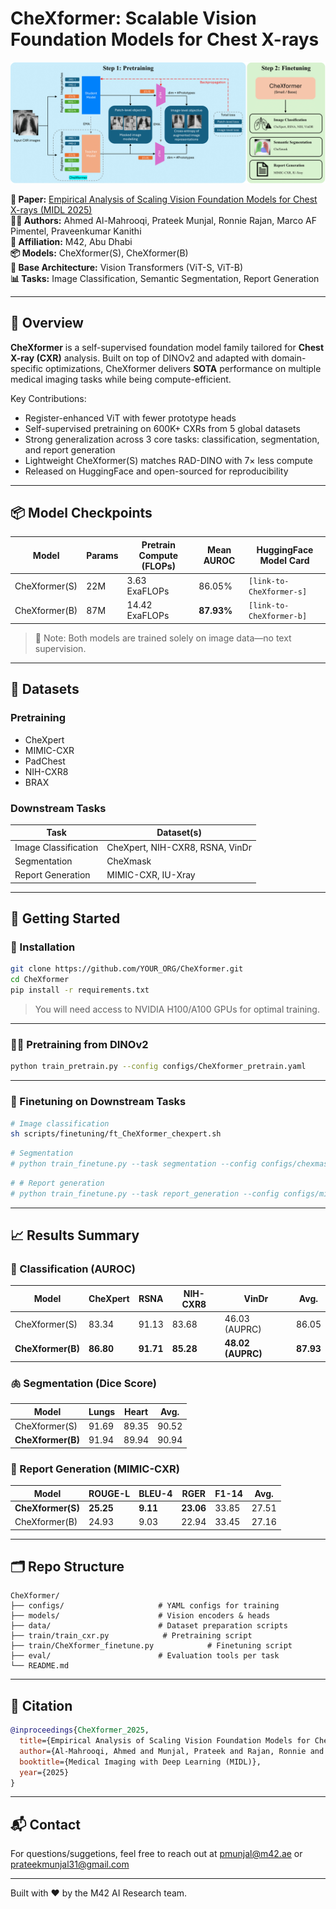 # CheXformer: Scalable Vision Foundation Models for Chest X-rays

![CheXformer](readme_fig/overview.png) <!-- Placeholder for a banner image -->

**📄 Paper:** [Empirical Analysis of Scaling Vision Foundation Models for Chest X-rays (MIDL 2025)](LINK_TO_PAPER)  
**👨‍⚕️ Authors:** Ahmed Al-Mahrooqi, Prateek Munjal, Ronnie Rajan, Marco AF Pimentel, Praveenkumar Kanithi  
**📍 Affiliation:** M42, Abu Dhabi  
**📦 Models:** CheXformer(S), CheXformer(B)  
**🧠 Base Architecture:** Vision Transformers (ViT-S, ViT-B)  
**📊 Tasks:** Image Classification, Semantic Segmentation, Report Generation

---

## 🔬 Overview

**CheXformer** is a self-supervised foundation model family tailored for **Chest X-ray (CXR)** analysis. Built on top of DINOv2 and adapted with domain-specific optimizations, CheXformer delivers **SOTA** performance on multiple medical imaging tasks while being compute-efficient.

Key Contributions:
- Register-enhanced ViT with fewer prototype heads
- Self-supervised pretraining on 600K+ CXRs from 5 global datasets
- Strong generalization across 3 core tasks: classification, segmentation, and report generation
- Lightweight CheXformer(S) matches RAD-DINO with 7× less compute
- Released on HuggingFace and open-sourced for reproducibility

---

## 📦 Model Checkpoints

| Model      | Params | Pretrain Compute (FLOPs) | Mean AUROC | HuggingFace Model Card |
|------------|--------|---------------------------|-------------|-------------------------|
| CheXformer(S)  | 22M    | 3.63 ExaFLOPs             | 86.05%      | `[link-to-CheXformer-s]`    |
| CheXformer(B)  | 87M    | 14.42 ExaFLOPs            | **87.93%**  | `[link-to-CheXformer-b]`    |

> 📌 Note: Both models are trained solely on image data—no text supervision.

---

## 🧪 Datasets

### Pretraining
- CheXpert
- MIMIC-CXR
- PadChest
- NIH-CXR8
- BRAX

### Downstream Tasks
| Task                | Dataset(s)                        |
|---------------------|-----------------------------------|
| Image Classification| CheXpert, NIH-CXR8, RSNA, VinDr   |
| Segmentation        | CheXmask                          |
| Report Generation   | MIMIC-CXR, IU-Xray                |

---

## 🚀 Getting Started

### 🔧 Installation

```bash
git clone https://github.com/YOUR_ORG/CheXformer.git
cd CheXformer
pip install -r requirements.txt
```

> You will need access to NVIDIA H100/A100 GPUs for optimal training.

---

### 🏋️‍♀️ Pretraining from DINOv2

```bash
python train_pretrain.py --config configs/CheXformer_pretrain.yaml
```

---

### 🎯 Finetuning on Downstream Tasks

```bash
# Image classification
sh scripts/finetuning/ft_CheXformer_chexpert.sh
```
```bash
# Segmentation
# python train_finetune.py --task segmentation --config configs/chexmask.yaml
```

```bash
# # Report generation
# python train_finetune.py --task report_generation --config configs/mimic_cxr_report.yaml
```

---

## 📈 Results Summary

### 🩻 Classification (AUROC)
| Model       | CheXpert | RSNA | NIH-CXR8 | VinDr | Avg. |
|-------------|----------|------|----------|-------|------|
| CheXformer(S)   | 83.34    | 91.13| 83.68    | 46.03 (AUPRC) | 86.05 |
| **CheXformer(B)** | **86.80** | **91.71** | **85.28** | **48.02 (AUPRC)** | **87.93** |

### 🫁 Segmentation (Dice Score)
| Model       | Lungs | Heart | Avg. |
|-------------|-------|-------|------|
| CheXformer(S)   | 91.69 | 89.35 | 90.52 |
| **CheXformer(B)** | 91.94 | 89.94 | 90.94 |

### 📄 Report Generation (MIMIC-CXR)
| Model       | ROUGE-L | BLEU-4 | RGER | F1-14 | Avg. |
|-------------|----------|--------|------|--------|-------|
| **CheXformer(S)** | **25.25** | **9.11** | **23.06** | 33.85 | 27.51 |
| CheXformer(B)   | 24.93   | 9.03   | 22.94 | 33.45 | 27.16 |

---

## 🗂 Repo Structure

```
CheXformer/
├── configs/                     # YAML configs for training
├── models/                      # Vision encoders & heads
├── data/                        # Dataset preparation scripts
├── train/train_cxr.py            # Pretraining script
├── train/CheXformer_finetune.py            # Finetuning script
├── eval/                        # Evaluation tools per task
└── README.md
```

---

## 📜 Citation

```bibtex
@inproceedings{CheXformer_2025,
  title={Empirical Analysis of Scaling Vision Foundation Models for Chest X-rays},
  author={Al-Mahrooqi, Ahmed and Munjal, Prateek and Rajan, Ronnie and Pimentel, Marco AF and Kanithi, Praveenkumar},
  booktitle={Medical Imaging with Deep Learning (MIDL)},
  year={2025}
}
```

---

## 📬 Contact

For questions/suggetions, feel free to reach out at [pmunjal@m42.ae](mailto:pmunjal@m42.ae) or [prateekmunjal31@gmail.com](mailto:prateekmunjal31@gmail.com)

---

Built with ❤️ by the M42 AI Research team.